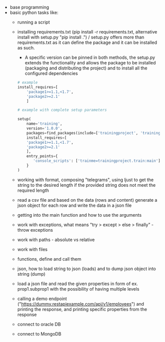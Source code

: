- base programming
- basic python tasks like:
    - running a script
    - installing requirements.txt (pip install -r requirements.txt, alternative install with setup.py "pip install .") / setup.py offers more than requirements.txt as it can define the package and it can be installed as such.
        - A specific version can be pinned in both methods, the setup.py extends the functionality and allows the package to be installed (packaging and distributing the project) and to install all the configured dependencies
        ```python
        # example
        install_requires=[
            'package1>=1.1,<1.7',
            'package2>=2.1'
            ]
        
        # example with complete setup parameters

        setup(
            name='training',
            version='1.0.0',
            packages=find_packages(include=['trainingproject', 'trainingproject.*']),
            install_requires=[
            'package1>=1.1,<1.7',
            'package2>=2.1'
            ],
            entry_points={
               'console_scripts': ['trainme=trainingproject.train:main']
            }
        )
        ```
    - working with format, composing "telegrams", using ljust to get the string to the desired length if the provided string does not meet the required length
    - read a csv file and based on the data (rows and content) generate a json object for each row and write the data in a json file 
    - getting into the main function and how to use the arguments
    - work with exceptions, what means "try > except > else > finally" - throw exceptions
    - work with paths - absolute vs relative
    - work with files
    - functions, define and call them
    - json, how to load string to json (loads) and to dump json object into string (dump)
    - load a json file and read the given properties in form of ex. prop1.subprop1 with the possibility of having multiple levels
    - calling a demo endpoint ("https://dummy.restapiexample.com/api/v1/employees") and printing the response, and printing specific properties from the response

    - connect to oracle DB
    - connect to MongoDB